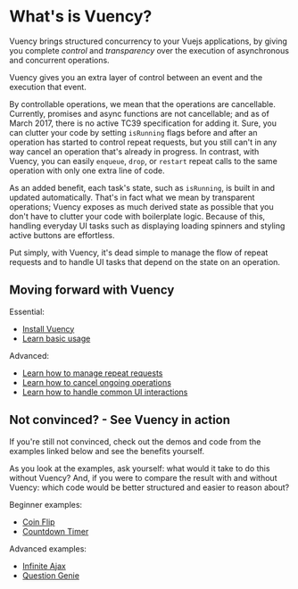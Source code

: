 # What's is Vuency?

Vuency brings structured concurrency to your Vuejs applications, by giving you complete *control* and *transparency* over the execution of asynchronous and concurrent operations.

Vuency gives you an extra layer of control between an event and the execution that event.


By controllable operations, we mean that the operations are cancellable. Currently, promises and async functions are not cancellable; and as of March 2017, there is no active TC39 specification for adding it. Sure, you can clutter your code by setting `isRunning` flags before and after an operation has started to control repeat requests, but you still can't in any way cancel an operation that's already in progress. In contrast, with Vuency, you can easily `enqueue`, `drop`, or `restart` repeat calls to the same operation with only one extra line of code.

As an added benefit, each task's state, such as `isRunning`, is built in and updated automatically.
That's in fact what we mean by transparent operations; Vuency exposes as much derived state as possible that you don't have to clutter your code with boilerplate logic. Because of this, handling everyday UI tasks such as displaying loading spinners and styling active buttons are effortless.

Put simply, with Vuency, it's dead simple to manage the flow of repeat requests and to handle UI tasks that depend on the state on an operation.

## Moving forward with Vuency

Essential:

* [Install Vuency](/guide/installation)
* [Learn basic usage](/guide/getting-started)

Advanced:

* [Learn how to manage repeat requests](/guide/task-flow)
* [Learn how to cancel ongoing operations](guide/task-cancelation)
* [Learn how to handle common UI interactions](/guide/task-state)

## Not convinced? - See Vuency in action

If you're still not convinced, check out the demos and code from the examples linked below and see the benefits yourself.

As you look at the examples, ask yourself: what would it take to do this without Vuency? And, if you were to compare the result with and without Vuency: which code would be better structured and easier to reason about?

Beginner examples:

* [Coin Flip](/guide/coin-flip)
* [Countdown Timer](guide/countdown-timer)

Advanced examples:

* [Infinite Ajax](/guide/infinite-ajax)
* [Question Genie](/guide/question-genie)
